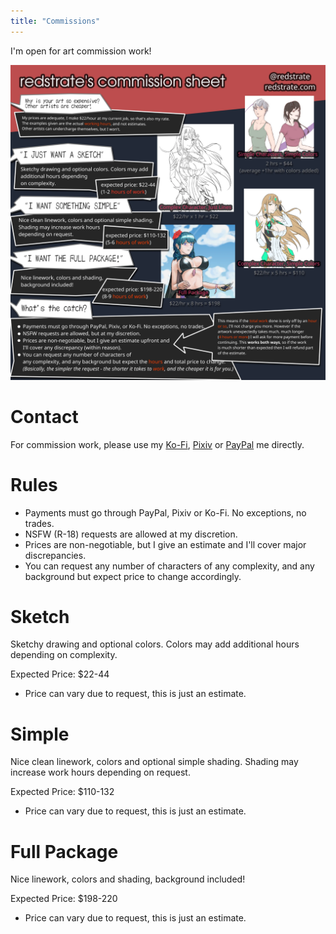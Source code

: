 ```yaml
---
title: "Commissions"
---
```


I'm open for art commission work!

![Commission sheet containg prices, information and rules](comshet.webp)

# Contact

For commission work, please use my [Ko-Fi](https://ko-fi.com/redstrate/commissions), [Pixiv](https://www.pixiv.net/en/users/58118005/request) or [PayPal](https://paypal.me/redstrate) me directly.

# Rules

* Payments must go through PayPal, Pixiv or Ko-Fi. No exceptions, no trades.
* NSFW (R-18) requests are allowed at my discretion.
* Prices are non-negotiable, but I give an estimate and I'll cover major discrepancies.
* You can request any number of characters of any complexity, and any background but expect price to change accordingly.

# Sketch

Sketchy drawing and optional colors. Colors may add additional hours depending on complexity.

Expected Price: $22-44
* Price can vary due to request, this is just an estimate.

# Simple

Nice clean linework, colors and optional simple shading. Shading may increase work hours depending on request.

Expected Price: $110-132
* Price can vary due to request, this is just an estimate.

# Full Package

Nice linework, colors and shading, background included!

Expected Price: $198-220
* Price can vary due to request, this is just an estimate.
